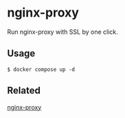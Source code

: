 # nginx-proxy

Run nginx-proxy with SSL by one click.

## Usage

```shell
$ docker compose up -d
```

## Related

[nginx-proxy](https://github.com/nginx-proxy/nginx-proxy)
